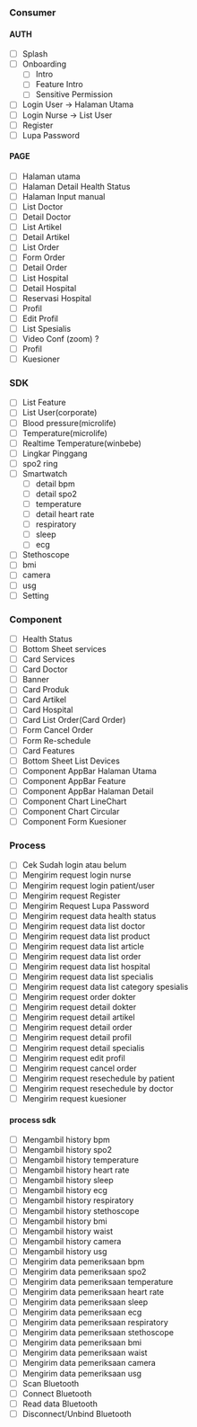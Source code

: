### Consumer

#### AUTH
- [ ] Splash
- [ ] Onboarding
  - [ ] Intro
  - [ ] Feature Intro
  - [ ] Sensitive Permission
- [ ] Login User -> Halaman Utama
- [ ] Login Nurse -> List User
- [ ] Register
- [ ] Lupa Password
#### PAGE 
- [ ] Halaman utama
- [ ] Halaman Detail Health Status
- [ ] Halaman Input manual
- [ ] List Doctor
- [ ] Detail Doctor
- [ ] List Artikel
- [ ] Detail Artikel
- [ ] List Order
- [ ] Form Order
- [ ] Detail Order
- [ ] List Hospital
- [ ] Detail Hospital
- [ ] Reservasi Hospital
- [ ] Profil
- [ ] Edit Profil
- [ ] List Spesialis
- [ ] Video Conf (zoom) ?
- [ ] Profil
- [ ] Kuesioner

### SDK
- [ ] List Feature
- [ ] List User(corporate)
- [ ] Blood pressure(microlife)
- [ ] Temperature(microlife)
- [ ] Realtime Temperature(winbebe)
- [ ] Lingkar Pinggang
- [ ] spo2 ring
- [ ] Smartwatch
  - [ ] detail bpm
  - [ ] detail spo2
  - [ ] temperature
  - [ ] detail heart rate
  - [ ] respiratory
  - [ ] sleep
  - [ ] ecg
- [ ] Stethoscope
- [ ] bmi
- [ ] camera
- [ ] usg
- [ ] Setting

### Component
- [ ] Health Status
- [ ] Bottom Sheet services
- [ ] Card Services
- [ ] Card Doctor
- [ ] Banner
- [ ] Card Produk
- [ ] Card Artikel
- [ ] Card Hospital
- [ ] Card List Order(Card Order)
- [ ] Form Cancel Order
- [ ] Form Re-schedule
- [ ] Card Features
- [ ] Bottom Sheet List Devices
- [ ] Component AppBar Halaman Utama
- [ ] Component AppBar Feature
- [ ] Component AppBar Halaman Detail
- [ ] Component Chart LineChart
- [ ] Component Chart Circular
- [ ] Component Form Kuesioner

### Process
- [ ] Cek Sudah login atau belum 
- [ ] Mengirim request login nurse
- [ ] Mengirim request login patient/user
- [ ] Mengirim request Register
- [ ] Mengirim Request Lupa Password
- [ ] Mengirim request data health status
- [ ] Mengirim request data list doctor
- [ ] Mengirim request data list product
- [ ] Mengirim request data list article
- [ ] Mengirim request data list order
- [ ] Mengirim request data list hospital
- [ ] Mengirim request data list specialis
- [ ] Mengirim request data list category spesialis
- [ ] Mengirim request order dokter
- [ ] Mengirim request detail dokter
- [ ] Mengirim request detail artikel
- [ ] Mengirim request detail order
- [ ] Mengirim request detail profil
- [ ] Mengirim request detail specialis
- [ ] Mengirim request edit profil
- [ ] Mengirim request cancel order
- [ ] Mengirim request resechedule by patient
- [ ] Mengirim request resechedule by doctor
- [ ] Mengirim request kuesioner

#### process sdk
- [ ] Mengambil history bpm
- [ ] Mengambil history spo2
- [ ] Mengambil history temperature
- [ ] Mengambil history heart rate
- [ ] Mengambil history sleep
- [ ] Mengambil history ecg
- [ ] Mengambil history respiratory
- [ ] Mengambil history stethoscope
- [ ] Mengambil history bmi
- [ ] Mengambil history waist
- [ ] Mengambil history camera
- [ ] Mengambil history usg
- [ ] Mengirim data pemeriksaan bpm
- [ ] Mengirim data pemeriksaan spo2
- [ ] Mengirim data pemeriksaan temperature
- [ ] Mengirim data pemeriksaan heart rate
- [ ] Mengirim data pemeriksaan sleep
- [ ] Mengirim data pemeriksaan ecg
- [ ] Mengirim data pemeriksaan respiratory
- [ ] Mengirim data pemeriksaan stethoscope
- [ ] Mengirim data pemeriksaan bmi
- [ ] Mengirim data pemeriksaan waist
- [ ] Mengirim data pemeriksaan camera
- [ ] Mengirim data pemeriksaan usg
- [ ] Scan Bluetooth 
- [ ] Connect Bluetooth 
- [ ] Read data Bluetooth 
- [ ] Disconnect/Unbind Bluetooth 

